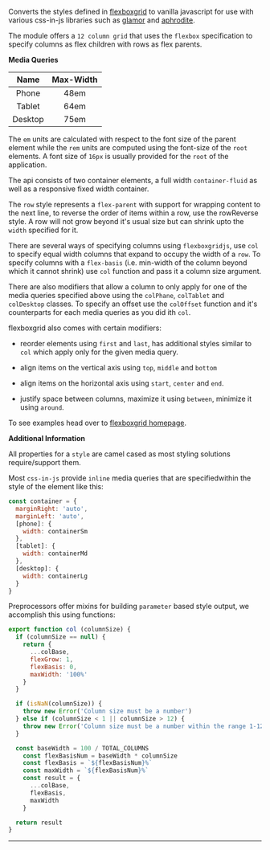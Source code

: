 Converts the styles defined in [flexboxgrid](https://github.com/kristoferjoseph/flexboxgrid) to vanilla javascript for use with various css-in-js libraries such as [glamor](https://github.com/threepointone/glamor) and [aphrodite](https://github.com/Khan/aphrodite).

The module offers a `12 column grid` that uses the `flexbox` specification to specify columns as flex children with rows as flex parents.

**Media Queries**

|Name|Max-Width|
|:----:|:---:|
|Phone|48em|
|Tablet|64em|
|Desktop|75em|


The `em` units are calculated with respect to the font size of the parent element while the `rem` units are computed using the font-size of the `root` elements. A font size of `16px` is usually
provided for the `root` of the application.

The api consists of two container elements, a full width `container-fluid`  as well as a responsive fixed width container.

The `row` style represents a `flex-parent` with support for wrapping content to the next line, to reverse the order of items within a row, use the rowReverse style. A row will not grow beyond it's usual size but can shrink upto the `width` specified for it.

There are several ways of specifying columns using `flexboxgridjs`, use `col` to specify equal width columns that expand to occupy the width of a `row`. To specify columns with a `flex-basis` (i.e. min-width of the column beyond which it cannot shrink) use `col` function and pass it a column size argument.

There are also modifiers that allow a column to only apply for one of the media queries specified above using the `colPhane`, `colTablet` and `colDesktop` classes. To specify an offset use the `colOffset` function and it's counterparts for each media queries as you did ith `col`. 

flexboxgrid also comes with certain modifiers:

+ reorder elements using `first` and `last`, has additional styles similar to ` col` which apply only for the given media query.

+ align items on the vertical axis using `top`, `middle` and `bottom`

+ align items on the horizontal axis using `start`, `center` and `end`.

+ justify space between columns, maximize it using `between`, minimize it using `around`.

To see examples head over to [flexboxgrid homepage](http://flexboxgrid.com/).

**Additional Information**

All properties for a `style` are camel cased as most styling solutions require/support them.

Most `css-in-js` provide `inline` media queries that are specifiedwithin the style of the element like this:

```js
const container = {
  marginRight: 'auto',
  marginLeft: 'auto',
  [phone]: {
    width: containerSm
  },
  [tablet]: {
    width: containerMd
  },
  [desktop]: {
    width: containerLg
  }
}
```

Preprocessors offer mixins for building `parameter` based style output, we accomplish this using functions:

```js
export function col (columnSize) {
  if (columnSize == null) {
    return {
      ...colBase,
      flexGrow: 1,
      flexBasis: 0,
      maxWidth: '100%'
    }
  }

  if (isNaN(columnSize)) {
    throw new Error('Column size must be a number')
  } else if (columnSize < 1 || columnSize > 12) {
    throw new Error('Column size must be a number within the range 1-12')
  }

  const baseWidth = 100 / TOTAL_COLUMNS
    const flexBasisNum = baseWidth * columnSize
    const flexBasis = `${flexBasisNum}%`
    const maxWidth = `${flexBasisNum}%`
    const result = {
      ...colBase,
      flexBasis,
      maxWidth
    }

  return result
}
```

---

